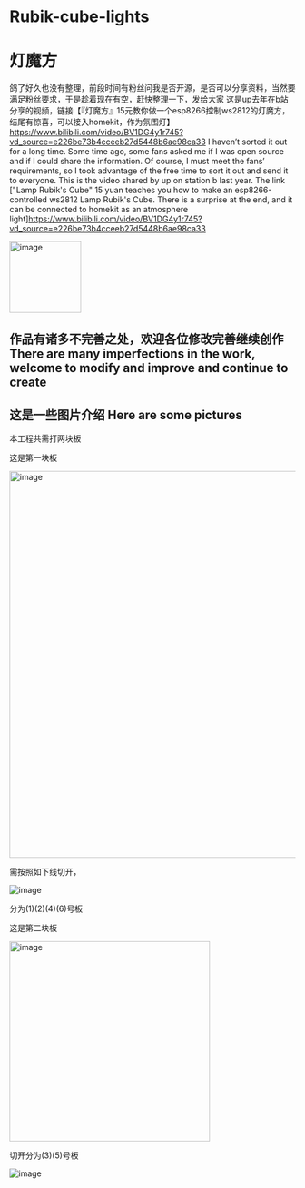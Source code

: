 # Rubik-cube-lights
# 灯魔方
鸽了好久也没有整理，前段时间有粉丝问我是否开源，是否可以分享资料，当然要满足粉丝要求，于是趁着现在有空，赶快整理一下，发给大家
这是up去年在b站分享的视频，链接【『灯魔方』15元教你做一个esp8266控制ws2812的灯魔方，结尾有惊喜，可以接入homekit，作为氛围灯】https://www.bilibili.com/video/BV1DG4y1r745?vd_source=e226be73b4cceeb27d5448b6ae98ca33
I haven’t sorted it out for a long time. Some time ago, some fans asked me if I was open source and if I could share the information. Of course, I must meet the fans’ requirements, so I took advantage of the free time to sort it out and send it to everyone.
This is the video shared by up on station b last year. The link ["Lamp Rubik's Cube" 15 yuan teaches you how to make an esp8266-controlled ws2812 Lamp Rubik's Cube. There is a surprise at the end, and it can be connected to homekit as an atmosphere light]https://www.bilibili.com/video/BV1DG4y1r745?vd_source=e226be73b4cceeb27d5448b6ae98ca33

<img width="126" alt="image" src="https://user-images.githubusercontent.com/60685266/221102805-60a1a15b-306b-468c-a072-d7898cd1bcb4.png">

作品有诸多不完善之处，欢迎各位修改完善继续创作
There are many imperfections in the work, welcome to modify and improve and continue to create
----
这是一些图片介绍
Here are some pictures
----
本工程共需打两块板

这是第一块板

<img width="682" alt="image" src="https://user-images.githubusercontent.com/60685266/221106636-12ef407b-2014-42f7-98a9-43d6e9fe1dd1.png">

需按照如下线切开，

![image](https://user-images.githubusercontent.com/60685266/221107147-d0d8aeea-30df-43ff-bb2a-d2eb86afad83.png)

分为(1)(2)(4)(6)号板

这是第二块板

<img width="353" alt="image" src="https://user-images.githubusercontent.com/60685266/221105162-65ca8930-33b9-4587-a355-ba7cb1399ec3.png">


切开分为(3)(5)号板

![image](https://user-images.githubusercontent.com/60685266/221107712-3dd783ab-12c0-4178-a216-0d160a9651aa.png)



